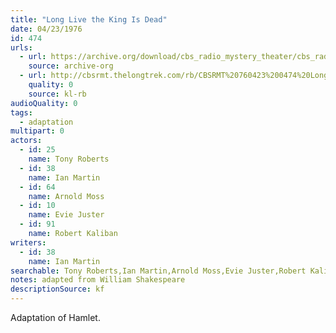 ```yaml
---
title: "Long Live the King Is Dead"
date: 04/23/1976
id: 474
urls: 
  - url: https://archive.org/download/cbs_radio_mystery_theater/cbs_radio_mystery_theater-0451-0500.zip/cbs_radio_mystery_theater-0451-0500%2Fcbsrmt_0474_long_live_the_king_is_dead.mp3
    source: archive-org
  - url: http://cbsrmt.thelongtrek.com/rb/CBSRMT%20760423%200474%20Long%20Live%20the%20King%20is%20Dead_wuwm%20intro%20missing.mp3
    quality: 0
    source: kl-rb
audioQuality: 0
tags: 
  - adaptation
multipart: 0
actors:  
  - id: 25
    name: Tony Roberts  
  - id: 38
    name: Ian Martin  
  - id: 64
    name: Arnold Moss  
  - id: 10
    name: Evie Juster  
  - id: 91
    name: Robert Kaliban
writers:  
  - id: 38
    name: Ian Martin
searchable: Tony Roberts,Ian Martin,Arnold Moss,Evie Juster,Robert Kaliban Ian Martin
notes: adapted from William Shakespeare
descriptionSource: kf
---
```

Adaptation of Hamlet.